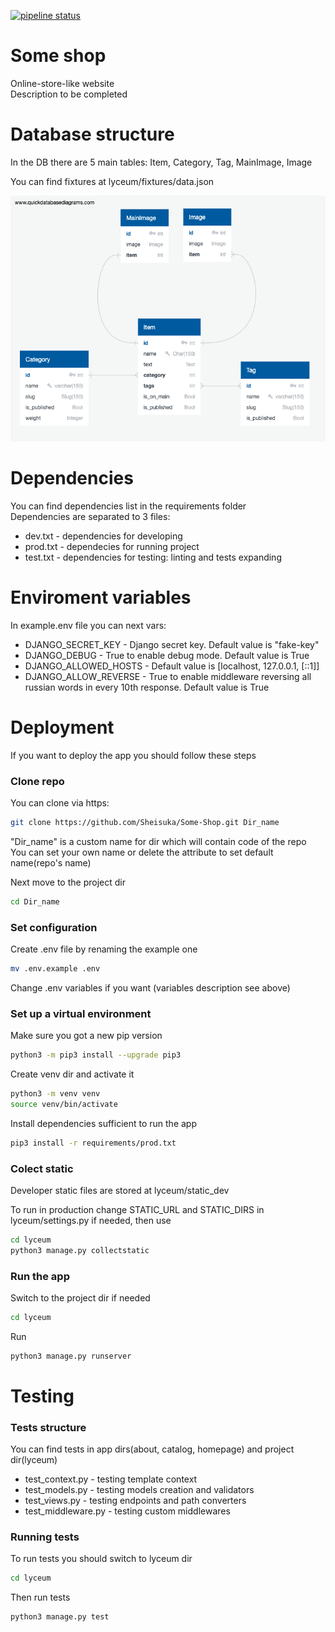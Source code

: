 [![pipeline status](https://gitlab.crja72.ru/django/2024/spring/course/students/67134-xxtornexx2016-course-1112/badges/main/pipeline.svg)](https://gitlab.crja72.ru/django/2024/spring/course/students/67134-xxtornexx2016-course-1112/-/commits/main)

# Some shop

Online-store-like website  
Description to be completed

# Database structure
In the DB there are 5 main tables: Item, Category, Tag, MainImage, Image

You can find fixtures at lyceum/fixtures/data.json

![ER Diagram](ER.jpg)  

# Dependencies  
You can find dependencies list in the requirements folder  
Dependencies are separated to 3 files:  
- dev.txt - dependencies for developing  
- prod.txt - dependecies for running project  
- test.txt - dependencies for testing: linting and tests expanding  

# Enviroment variables  
In example.env file you can next vars:
- DJANGO_SECRET_KEY - Django secret key. Default value is "fake-key"
- DJANGO_DEBUG - True to enable debug mode. Default value is True
- DJANGO_ALLOWED_HOSTS - Default value is [localhost, 127.0.0.1, [::1]]
- DJANGO_ALLOW_REVERSE - True to enable middleware reversing all russian words in every 10th response. Default value is True


# Deployment
If you want to deploy the app you should follow these steps

### Clone repo

You can clone via https:  
```bash
git clone https://github.com/Sheisuka/Some-Shop.git Dir_name
```  

"Dir_name" is a custom name for dir which will contain code of the repo  
You can set your own name or delete the attribute to set default name(repo's name)  

Next move to the project dir
```bash
cd Dir_name
```


### Set configuration
Create .env file by renaming the example one  
```bash
mv .env.example .env
```
Change .env variables if you want (variables description see above)

### Set up a virtual environment
Make sure you got a new pip version
```bash
python3 -m pip3 install --upgrade pip3
```
Create venv dir and activate it
```bash
python3 -m venv venv  
source venv/bin/activate  
```
Install dependencies sufficient to run the app
```bash
pip3 install -r requirements/prod.txt  
```

### Colect static

Developer static files are stored at lyceum/static_dev

To run in production change STATIC_URL and STATIC_DIRS in lyceum/settings.py if needed, then use
```bash
cd lyceum
python3 manage.py collectstatic
```

### Run the app
Switch to the project dir if needed
```bash
cd lyceum
```
Run
```bash
python3 manage.py runserver
```

# Testing
### Tests structure  
You can find tests in app dirs(about, catalog, homepage) and project dir(lyceum)  

- test_context.py - testing template context  
- test_models.py - testing models creation and validators  
- test_views.py -  testing endpoints and path converters   
- test_middleware.py - testing custom middlewares  

### Running tests  
To run tests you should switch to lyceum dir
```bash
cd lyceum
```
Then run tests
```bash 
python3 manage.py test
```
